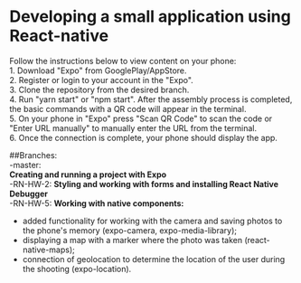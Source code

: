 # Developing a small application using React-native
Follow the instructions below to view content on your phone: 
<br/>1. Download "Expo" from GooglePlay/AppStore. 
<br/>2. Register or login to your account in the "Expo".
<br/>3. Clone the repository from the desired branch.
<br/>4. Run "yarn start" or "npm start". After the assembly process is completed, the basic commands with a QR code will appear in the terminal.
<br/>5. On your phone in "Expo" press "Scan QR Code" to scan the code or "Enter URL manually" to manually enter the URL from the terminal.
<br/>6. Once the connection is complete, your phone should display the app.

##Branches:
<br/>-master:  
**Creating and running a project with Expo**
<br/>-RN-HW-2: 
**Styling and working with forms and installing React Native Debugger**
<br/>-RN-HW-5:
**Working with native components:**
- added functionality for working with the camera and saving photos to the phone's memory (expo-camera, expo-media-library);
- displaying a map with a marker where the photo was taken (react-native-maps);
- connection of geolocation to determine the location of the user during the shooting (expo-location).
